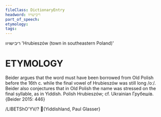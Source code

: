 ```yaml
---
fileClass: DictionaryEntry
headword: ריבישויוו
part_of_speech: 
etymology: 
tags: 
---
```

ריבישויוו
'Hrubieszów (town in southeastern Poland)'

ETYMOLOGY
===========
Beider argues that the word must have been borrowed from Old Polish before the 16th c. while the final vowel of Hrubieszów was still long /oː/. Beider also conjectures that in Old Polish the name was stressed on the final syllable, as in Yiddish.
Polish Hrubieszów; cf. Ukrainian Грубешів.
{Beider 2015: 446}

/LIBETShO'YV/? {Yiddishland, Paul Glasser}